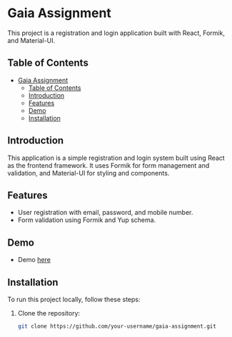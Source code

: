 # Gaia Assignment

This project is a registration and login application built with React, Formik, and Material-UI.

## Table of Contents

- [Gaia Assignment](#gaia-assignment)
  - [Table of Contents](#table-of-contents)
  - [Introduction](#introduction)
  - [Features](#features)
  - [Demo](#demo)
  - [Installation](#installation)

## Introduction

This application is a simple registration and login system built using React as the frontend framework. It uses Formik for form management and validation, and Material-UI for styling and components.

## Features

- User registration with email, password, and mobile number.
- Form validation using Formik and Yup schema.

## Demo
- Demo [here](https://funny-profiterole-797590.netlify.app/register)
## Installation

To run this project locally, follow these steps:

1. Clone the repository:

   ```bash
   git clone https://github.com/your-username/gaia-assignment.git
